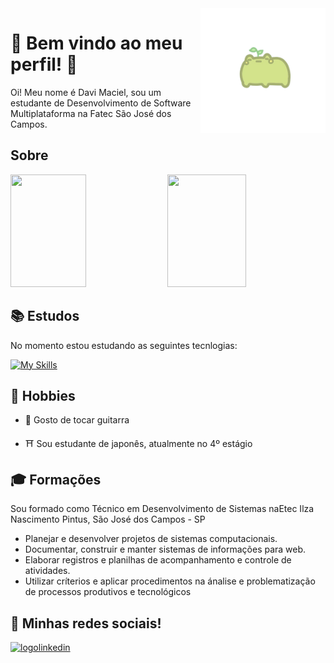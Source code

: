 <img src="sapofofo.png" alt="logosapo" align="right" height="200em"/>

# 🎃 Bem vindo ao meu perfil! 🎃

Oi! Meu nome é Davi Maciel, sou um estudante de Desenvolvimento de Software Multiplataforma na Fatec São José dos Campos.

## Sobre

<p>
<img height="180em" width=49% src="https://github-readme-stats.vercel.app/api/top-langs/?username=DfMaciel&layout=compact&langs_count=16&theme=radical&title_color=FE428E" /> 
<img height="180em" width=50% src="https://github-readme-stats.vercel.app/api?username=DfMaciel&show_icons=true&theme=radical" />
</p>

## 📚 Estudos

No momento estou estudando as seguintes tecnlogias:

[![My Skills](https://skillicons.dev/icons?i=js,html,css,flask,aws,figma,linux,python,bootstrap,docker,git,mysql,php)](https://skillicons.dev)

## 🎨 Hobbies

* 🎸 Gosto de tocar guitarra

* ⛩️ Sou estudante de japonês, atualmente no 4º estágio

## 🎓 Formações

Sou formado como Técnico em Desenvolvimento de Sistemas naEtec Ilza Nascimento Pintus, São José dos Campos - SP

* Planejar e desenvolver projetos de sistemas computacionais.
* Documentar, construir e manter sistemas de informações para web.
* Elaborar registros e planilhas de acompanhamento e controle de atividades.
* Utilizar críterios e aplicar procedimentos na ánalise e problematização de processos produtivos e tecnológicos

## 📸 Minhas redes sociais!

<a href="https://www.linkedin.com/in/dfmaciel"> <img src="https://img.shields.io/badge/LinkedIn-0077B5?style=for-the-badge&logo=linkedin&logoColor=white" alt="logolinkedin"/> </a>


<!--
**DfMaciel/dfmaciel** is a ✨ _special_ ✨ repository because its `README.md` (this file) appears on your GitHub profile.

Here are some ideas to get you started:

- 🔭 I’m currently working on ...
- 🌱 I’m currently learning ...
- 👯 I’m looking to collaborate on ...
- 🤔 I’m looking for help with ...
- 💬 Ask me about ...
- 📫 How to reach me: ...
- 😄 Pronouns: ...
- ⚡ Fun fact: ...
-->
